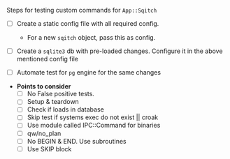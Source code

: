 
Steps for testing custom commands for `App::Sqitch`

- [ ] Create a static config file with all required config.
	* For a new `sqitch` object, pass this as config.
- [ ] Create a `sqlite3` db with pre-loaded changes. Configure it in the above mentioned config file
- [ ] Automate test for `pg` engine for the same changes


* __Points to consider__
   - [ ] No False positive tests.
   - [ ] Setup & teardown
   - [ ] Check if loads in database
   - [ ] Skip test if systems exec do not exist || croak
   - [ ] Use module called IPC::Command for binaries
   - [ ] qw/no_plan
   - [ ] No BEGIN & END. Use subroutines
   - [ ] Use SKIP block

